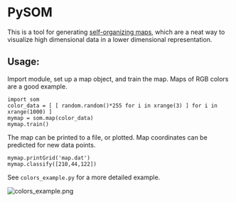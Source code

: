 # PySOM

This is a tool for generating [self-organizing maps](https://en.wikipedia.org/wiki/Self-organizing_map), which are a neat way to visualize high dimensional data in a lower dimensional representation.

## Usage:
Import module, set up a map object, and train the map. Maps of RGB colors are a good example.
```
import som
color_data = [ [ random.random()*255 for i in xrange(3) ] for i in xrange(1000) ]
mymap = som.map(color_data)
mymap.train()
```
The map can be printed to a file, or plotted. Map coordinates can be predicted for new data points.
```
mymap.printGrid('map.dat')
mymap.classify([210,44,122])
```        
See `colors_example.py` for a more detailed example.

![colors_example.png](https://raw.githubusercontent.com/johncfaver/pysom/master/colors_example.png)
